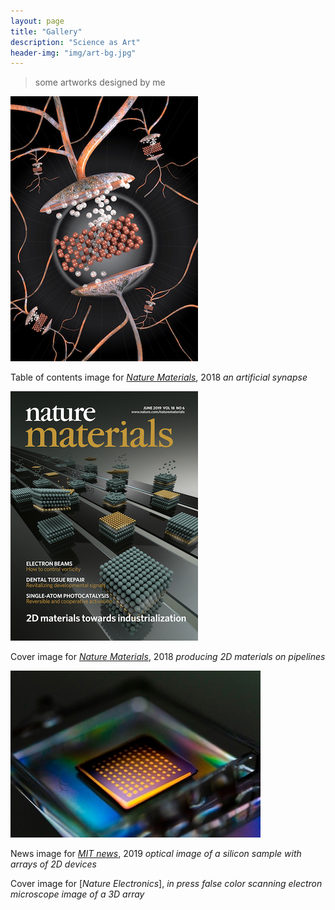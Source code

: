 ```yaml
---
layout: page
title: "Gallery"
description: "Science as Art"
header-img: "img/art-bg.jpg"
---
```


> some artworks designed by me

![Nature Materials TOC 2018](img/natmat-epiram.jpg)

Table of contents image for [*Nature Materials*](https://www.nature.com/articles/s41563-017-0001-5), 2018
*an artificial synapse*

![Nature Materials Cover 2018](img/natmat-2dcover-2018.png)

Cover image for [*Nature Materials*](https://www.nature.com/articles/s41563-019-0335-2), 2018
*producing 2D materials on pipelines*

![MIT News Image 2019](img/MIT-news-split.jpg)

News image for [*MIT news*](http://news.mit.edu/2018/researchers-quickly-harvest-single-atom-materials-1011), 2019
*optical image of a silicon sample with arrays of 2D devices*

Cover image for [*Nature Electronics*], *in press*
*false color scanning electron microscope image of a 3D array*